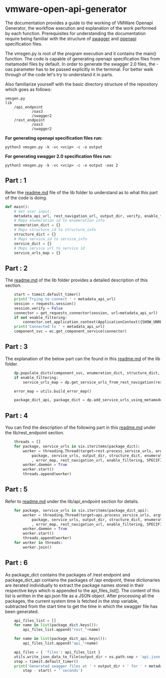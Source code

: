 # vmware-open-api-generator

The documentation provides a guide to the working of VMWare Openapi Generator, the workflow execution and explanation of the work performed by each function. Prerequisites for understanding the documentation require being familiar with the structure of [swagger](https://swagger.io/docs/specification/2-0/what-is-swagger/) and [openapi](https://swagger.io/docs/specification/about/) specification files. 

The vmsgen.py is root of the program execution and it contains the main() function. The code is capable of generating openapi specification files from metamodel files by default. In order to generate the swagger 2.0 files, the -oas parameter has to be passed explicitly in the terminal. For better walk through of the code let's try to understand it in parts. 

Also familiarize yourself with the basic directory structure of the repository which goes as follows:
```
vmsgen.py
lib
    /api_endpoint
            /oas3
            /swagger2
    /rest_endpoint
            /oas3
            /swagger2
```
**For generating openapi specification files run:**
```
python3 vmsgen.py -k -vc <vcip> -c -o output 
```
**For generating swagger 2.0 specification files run:**
```
python3 vmsgen.py -k -vc <vcip> -c -o output -oas 2
```

## Part : 1
Refer the [readme.md](https://github.com/Navneet-0101/vmware-openapi-generator/tree/master/lib) file of the lib folder to understand as to what this part of the code is doing.
``` python
def main():
    # Get user input.
    metadata_api_url, rest_navigation_url, output_dir, verify, enable_filtering, GENERATE_METAMODEL, SPECIFICATION, GENERATE_UNIQUE_OP_IDS = ec.get_input_params()
    # Maps enumeration id to enumeration info
    enumeration_dict = {}
    # Maps structure_id to structure_info
    structure_dict = {}
    # Maps service_id to service_info
    service_dict = {}
    # Maps service url to service id
    service_urls_map = {}
```
## Part : 2
The [readme.md](https://github.com/Navneet-0101/vmware-openapi-generator/tree/master/lib) of the lib folder provides a detailed description of this section.
``` python
    start = timeit.default_timer()
    print('Trying to connect ' + metadata_api_url)
    session = requests.session()
    session.verify = False
    connector = get_requests_connector(session, url=metadata_api_url)
    if not enable_filtering:
        connector.set_application_context(ApplicationContext({SHOW_UNRELEASED_APIS: "True"}))
    print('Connected to ' + metadata_api_url)
    component_svc = ec.get_component_service(connector)
```
## Part : 3
The explanation of the below part can the found in this [readme.md](https://github.com/Navneet-0101/vmware-openapi-generator/tree/master/lib) of the lib folder.
``` python
    dp.populate_dicts(component_svc, enumeration_dict, structure_dict, service_dict, service_urls_map, rest_navigation_url, GENERATE_METAMODEL)
    if enable_filtering:
        service_urls_map = dp.get_service_urls_from_rest_navigation(rest_navigation_url, verify)

    error_map = utils.build_error_map()

    package_dict_api, package_dict = dp.add_service_urls_using_metamodel(service_urls_map, service_dict, rest_navigation_url)
```
## Part : 4
You can find the description of the following part in this [readme.md](https://github.com/Navneet-0101/vmware-openapi-generator/tree/master/lib/rest_endpoint) under the lib/rest_endpoint section.
```python
    threads = []
    for package, service_urls in six.iteritems(package_dict):
        worker = threading.Thread(target=rest.process_service_urls, args=(
            package, service_urls, output_dir, structure_dict, enumeration_dict, service_dict, service_urls_map
            , error_map, rest_navigation_url, enable_filtering, SPECIFICATION, GENERATE_UNIQUE_OP_IDS))
        worker.daemon = True
        worker.start()
        threads.append(worker)
```
## Part : 5
Refer to [readme.md](https://github.com/Navneet-0101/vmware-openapi-generator/tree/master/lib/api_endpoint) under the lib/api_endpoint section for details.
```python
    for package, service_urls in six.iteritems(package_dict_api):
        worker = threading.Thread(target=api.process_service_urls, args=(
            package, service_urls, output_dir, structure_dict, enumeration_dict, service_dict, service_urls_map
            , error_map, rest_navigation_url, enable_filtering, SPECIFICATION, GENERATE_UNIQUE_OP_IDS))
        worker.daemon = True
        worker.start()
        threads.append(worker)
    for worker in threads:
        worker.join()
```
## Part : 6
As package_dict contains the packages of /rest endpoint and package_dict_api contains the packages of /api endpoint, these dictionaries are iterated individually to extract the package names stored in their respective keys which is appended to the api_files_list[]. The content of this list is written in the api.json file as a JSON object. After processing all the packages, the current system time is fetched in the stop variable, subtracted from the start time to get the time in which the swagger file has been generated.
```python
    api_files_list = []
    for name in list(package_dict.keys()):
        api_files_list.append("rest_"+name)

    for name in list(package_dict_api.keys()):
        api_files_list.append("api_"+name)

    api_files = { 'files': api_files_list }
    utils.write_json_data_to_file(output_dir + os.path.sep + 'api.json', api_files)
    stop = timeit.default_timer()
    print('Generated swagger files at ' + output_dir + ' for ' + metadata_api_url + ' in ' + str(
        stop - start) + ' seconds')
```
